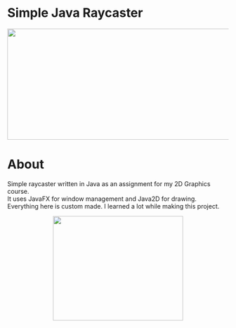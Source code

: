# Simple Java Raycaster
<p align="center">
  <img src="https://user-images.githubusercontent.com/60740181/227783341-6057bd11-1c69-496a-918a-46d7aa36edb8.gif" width="600" height="253">
</p>

# About

Simple raycaster written in Java as an assignment for my 2D Graphics course. <br />
It uses JavaFX for window management and Java2D for drawing. <br />
Everything here is custom made. I learned a lot while making this project.

<p align="center">
  <img src="https://user-images.githubusercontent.com/60740181/227783553-35e143c6-f04b-4880-b9fa-396af5eb894e.gif" width="296" height="238">
</p>
